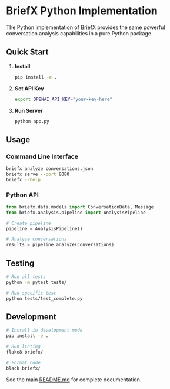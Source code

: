 # BriefX Python Implementation

The Python implementation of BriefX provides the same powerful conversation analysis capabilities in a pure Python package.

## Quick Start

1. **Install**
   ```bash
   pip install -e .
   ```

2. **Set API Key**
   ```bash
   export OPENAI_API_KEY="your-key-here"
   ```

3. **Run Server**
   ```bash
   python app.py
   ```

## Usage

### Command Line Interface
```bash
briefx analyze conversations.json
briefx serve --port 8080
briefx --help
```

### Python API
```python
from briefx.data.models import ConversationData, Message
from briefx.analysis.pipeline import AnalysisPipeline

# Create pipeline
pipeline = AnalysisPipeline()

# Analyze conversations
results = pipeline.analyze(conversations)
```

## Testing

```bash
# Run all tests
python -m pytest tests/

# Run specific test
python tests/test_complete.py
```

## Development

```bash
# Install in development mode
pip install -e .

# Run linting
flake8 briefx/

# Format code
black briefx/
```

See the main [README.md](../README.md) for complete documentation.